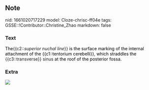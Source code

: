 ## Note
nid: 1661020717229
model: Cloze-chrisc-ff04e
tags: GSSE::!Contributor::Christine_Zhao
markdown: false

### Text
<div>
  <div>
    <div>
      <font color="#000001">The</font>{{c2::<span style= 
      "font-style: italic;">superior</span> <span style= 
"font-style: italic;">nuchal</span> <span style="font-style: 
       italic;">line</span>}} <font color="#000001">is the surface
      marking of the internal attachment of the {{c1::tentorium
      cerebelli}}, which straddles the</font> {{c3::transverse}}
      sinus <span style="color: rgb(0, 0, 1);">at the roof of the
      posterior fossa.</span>
    </div>
  </div>
</div>

### Extra
<img src="Screen%20Shot%202021-07-29%20at%208.29.17%20pm.png">

